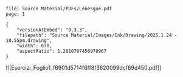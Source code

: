 ```slide-note
file: Source Material/PDFs/Lebesgue.pdf
page: 1
```

```handdrawn-ink
{
	"versionAtEmbed": "0.3.3",
	"filepath": "Source Material/Images/Ink/Drawing/2025.1.24 - 18.55pm.drawing",
	"width": 670,
	"aspectRatio": 1.2810707456978967
}
```


![[Esercizi_Foglio1_f6901d5714f6ff8f3620099dcf69d450.pdf]]
